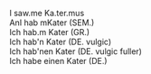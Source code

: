 I saw.me Ka.ter.mus  
AnI hab mKater (SEM.)  
Ich hab.m Kater (GR.)  
Ich hab'n Kater (DE. vulgic)  
Ich hab'nen Kater (DE. vulgic fuller)  
Ich habe einen Kater (DE.)  

